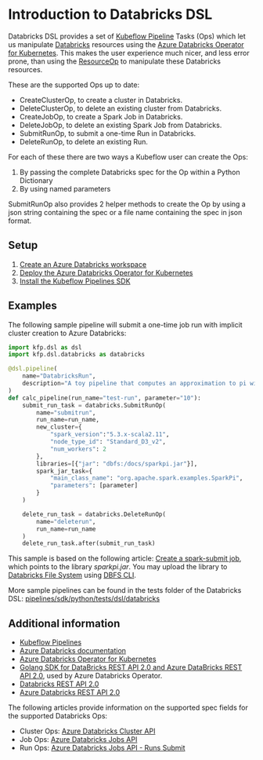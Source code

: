 # Introduction to Databricks DSL 

Databricks DSL provides a set of [Kubeflow Pipeline](https://www.kubeflow.org/docs/pipelines/) Tasks
(Ops) which let us manipulate [Databricks](https://azure.microsoft.com/services/databricks/) 
resources using the [Azure Databricks Operator for Kubernetes](
https://github.com/microsoft/azure-databricks-operator). This makes the user experience much nicer,
and less error prone, than using the [ResourceOp](
https://www.kubeflow.org/docs/pipelines/sdk/manipulate-resources/#resourceop) to manipulate
these Databricks resources.

These are the supported Ops up to date:

- CreateClusterOp, to create a cluster in Databricks.
- DeleteClusterOp, to delete an existing cluster from Databricks.
- CreateJobOp, to create a Spark Job in Databricks.
- DeleteJobOp, to delete an existing Spark Job from Databricks.
- SubmitRunOp, to submit a one-time Run in Databricks.
- DeleteRunOp, to delete an existing Run.

For each of these there are two ways a Kubeflow user can create the Ops:
1) By passing the complete Databricks spec for the Op within a Python Dictionary
2) By using named parameters

SubmitRunOp also provides 2 helper methods to create the Op by using a json string containing the spec or a file name containing the spec in json format.

## Setup

1) [Create an Azure Databricks workspace](
    https://docs.microsoft.com/en-us/azure/databricks/getting-started/try-databricks?toc=https%3A%2F%2Fdocs.microsoft.com%2Fen-us%2Fazure%2Fazure-databricks%2FTOC.json&bc=https%3A%2F%2Fdocs.microsoft.com%2Fen-us%2Fazure%2Fbread%2Ftoc.json#--step-2-create-an-azure-databricks-workspace)
2) [Deploy the Azure Databricks Operator for Kubernetes](
    https://github.com/microsoft/azure-databricks-operator/blob/master/docs/deploy.md)
3) [Install the Kubeflow Pipelines SDK](https://www.kubeflow.org/docs/pipelines/sdk/install-sdk/)

## Examples

The following sample pipeline will submit a one-time job run with implicit cluster creation to Azure 
Databricks:

```python
import kfp.dsl as dsl
import kfp.dsl.databricks as databricks

@dsl.pipeline(
    name="DatabricksRun",
    description="A toy pipeline that computes an approximation to pi with Databricks."
)
def calc_pipeline(run_name="test-run", parameter="10"):
    submit_run_task = databricks.SubmitRunOp(
        name="submitrun",
        run_name=run_name,
        new_cluster={
            "spark_version":"5.3.x-scala2.11",
            "node_type_id": "Standard_D3_v2",
            "num_workers": 2
        },
        libraries=[{"jar": "dbfs:/docs/sparkpi.jar"}],
        spark_jar_task={
            "main_class_name": "org.apache.spark.examples.SparkPi",
            "parameters": [parameter]
        }
    )

    delete_run_task = databricks.DeleteRunOp(
        name="deleterun",
        run_name=run_name
    )
    delete_run_task.after(submit_run_task)    
```

This sample is based on the following article: [Create a spark-submit job](
https://docs.databricks.com/dev-tools/api/latest/examples.html#create-and-run-a-jar-job), which 
points to the library *sparkpi.jar*. You may upload the library to [Databricks 
File System](https://docs.microsoft.com/en-us/azure/databricks/data/databricks-file-system) using 
[DBFS CLI](https://docs.microsoft.com/en-us/azure/databricks/dev-tools/databricks-cli#dbfs-cli).

More sample pipelines can be found in the tests folder of the Databricks DSL: 
[pipelines/sdk/python/tests/dsl/databricks](../../../tests/dsl/databricks)

## Additional information
- [Kubeflow Pipelines](https://www.kubeflow.org/docs/pipelines/) 
- [Azure Databricks documentation](https://docs.microsoft.com/azure/azure-databricks/) 
- [Azure Databricks Operator for Kubernetes](https://github.com/microsoft/azure-databricks-operator)
- [Golang SDK for DataBricks REST API 2.0 and Azure DataBricks REST API 2.0](
    https://github.com/xinsnake/databricks-sdk-golang), used by Azure Databricks Operator.
- [Databricks REST API 2.0](https://docs.databricks.com/dev-tools/api/latest/index.html)
- [Azure Databricks REST API 2.0](
    https://docs.microsoft.com/en-us/azure/databricks/dev-tools/api/latest/)

The following articles provide information on the supported spec fields for the supported Databricks
Ops:  
- Cluster Ops: [Azure Databricks Cluster API](
    https://docs.microsoft.com/en-us/azure/databricks/dev-tools/api/latest/clusters)
- Job Ops: [Azure Databricks Jobs API](
    https://docs.microsoft.com/en-us/azure/databricks/dev-tools/api/latest/jobs)
- Run Ops: [Azure Databricks Jobs API - Runs Submit](
    https://docs.microsoft.com/en-us/azure/databricks/dev-tools/api/latest/jobs#--runs-submit)
